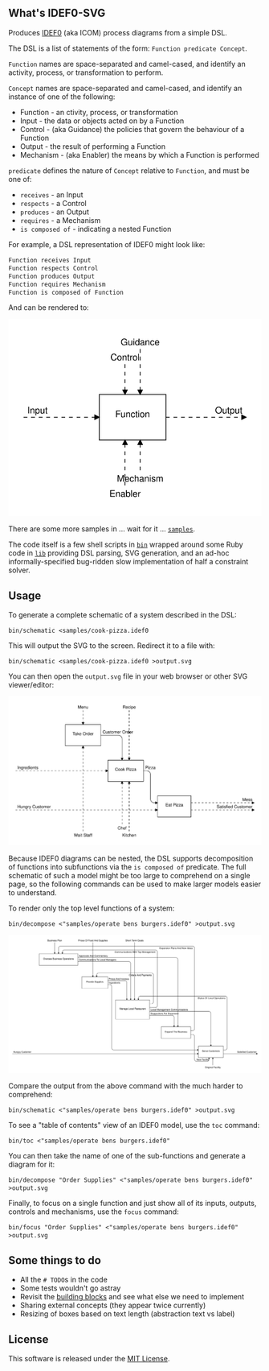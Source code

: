 ## What's IDEF0-SVG
Produces [IDEF0](https://en.wikipedia.org/wiki/IDEF0) (aka ICOM) process diagrams from a simple DSL.

The DSL is a list of statements of the form: `Function predicate Concept`.

`Function` names are space-separated and camel-cased, and identify an activity, process, or transformation to perform.

`Concept` names are space-separated and camel-cased, and identify an instance of one of the following:

* Function - an ctivity, process, or transformation
* Input - the data or objects acted on by a Function
* Control - (aka Guidance) the policies that govern the behaviour of a Function
* Output - the result of performing a Function
* Mechanism - (aka Enabler) the means by which a Function is performed

`predicate` defines the nature of `Concept` relative to `Function`, and must be one of:

* `receives` - an Input
* `respects` - a Control
* `produces` - an Output
* `requires` - a Mechanism
* `is composed of` - indicating a nested Function

For example, a DSL representation of IDEF0 might look like:

```
Function receives Input
Function respects Control
Function produces Output
Function requires Mechanism
Function is composed of Function
```

And can be rendered to:

![](samples/idef0-concepts.svg)

There are some more samples in ... wait for it ... [`samples`](samples).

The code itself is a few shell scripts in [`bin`](bin) wrapped around some Ruby code in [`lib`](lib) providing DSL parsing, SVG generation, and an ad-hoc informally-specified bug-ridden slow implementation of half a constraint solver.

## Usage

To generate a complete schematic of a system described in the DSL:

```
bin/schematic <samples/cook-pizza.idef0
```

This will output the SVG to the screen. Redirect it to a file with:

```
bin/schematic <samples/cook-pizza.idef0 >output.svg
```

You can then open the `output.svg` file in your web browser or other SVG viewer/editor:

![](samples/cook-pizza.svg)

Because IDEF0 diagrams can be nested, the DSL supports decomposition of functions into subfunctions via the `is composed of` predicate. The full schematic of such a model might be too large to comprehend on a single page, so the following commands can be used to make larger models easier to understand.

To render only the top level functions of a system:

```
bin/decompose <"samples/operate bens burgers.idef0" >output.svg
```

![](samples/operate%20bens%20burgers.svg)

Compare the output from the above command with the much harder to comprehend:

```
bin/schematic <"samples/operate bens burgers.idef0" >output.svg
```

To see a "table of contents" view of an IDEF0 model, use the `toc` command:

```
bin/toc <"samples/operate bens burgers.idef0"
```

You can then take the name of one of the sub-functions and generate a diagram for it:

```
bin/decompose "Order Supplies" <"samples/operate bens burgers.idef0" >output.svg
```

Finally, to focus on a single function and just show all of its inputs, outputs, controls and mechanisms, use the `focus` command:

```
bin/focus "Order Supplies" <"samples/operate bens burgers.idef0" >output.svg
```

## Some things to do

* All the `# TODO`s in the code
* Some tests wouldn't go astray
* Revisit the [building blocks](https://en.wikipedia.org/wiki/IDEF0#IDEF0_Building_blocks) and see what else we need to implement
* Sharing external concepts (they appear twice currently)
* Resizing of boxes based on text length (abstraction text vs label)

## License

This software is released under the [MIT License](https://opensource.org/licenses/MIT).
